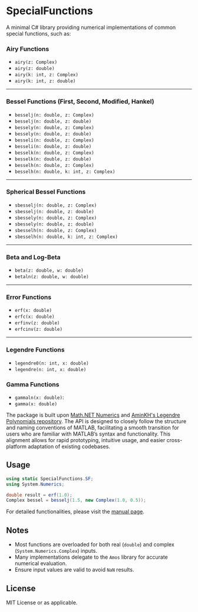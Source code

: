 
# SpecialFunctions

A minimal C# library providing numerical implementations of common special functions, such as:



### Airy Functions
- `airy(z: Complex)`
- `airy(z: double)`
- `airy(k: int, z: Complex)`
- `airy(k: int, z: double)`

---

### Bessel Functions (First, Second, Modified, Hankel)
- `besselj(n: double, z: Complex)`
- `besselj(n: double, z: double)`
- `bessely(n: double, z: Complex)`
- `bessely(n: double, z: double)`
- `besseli(n: double, z: Complex)`
- `besseli(n: double, z: double)`
- `besselk(n: double, z: Complex)`
- `besselk(n: double, z: double)`
- `besselh(n: double, z: Complex)`
- `besselh(n: double, k: int, z: Complex)`

---

### Spherical Bessel Functions
- `sbesselj(n: double, z: Complex)`
- `sbesselj(n: double, z: double)`
- `sbessely(n: double, z: Complex)`
- `sbessely(n: double, z: double)`
- `sbesselh(n: double, z: Complex)`
- `sbesselh(n: double, k: int, z: Complex)`

---

### Beta and Log-Beta
- `beta(z: double, w: double)`
- `betaln(z: double, w: double)`

---

### Error Functions
- `erf(x: double)`
- `erfc(x: double)`
- `erfinv(z: double)`
- `erfcinv(z: double)`

---

### Legendre Functions
- `legendre0(n: int, x: double)`  
- `legendre(n: int, x: double)`

### Gamma Functions
- `gammaln(x: double)`:
- `gamma(x: double)`

The package is built upon [Math.NET Numerics](https://github.com/mathnet/mathnet-numerics) and [AminKH's Legendre Polynomials repository](https://github.com/AminKH/Legendre-Polynomials). The API is designed to closely follow the structure and naming conventions of MATLAB, facilitating a smooth transition for users who are familiar with MATLAB’s syntax and functionality. This alignment allows for rapid prototyping, intuitive usage, and easier cross-platform adaptation of existing codebases.

## Usage

```csharp
using static SpecialFunctions.SF;
using System.Numerics;

double result = erf(1.0);
Complex bessel = besselj(1.5, new Complex(1.0, 0.5));

```

For detailed functionalities, please visit the [manual page](./docs/MANUAL.md).

## Notes

- Most functions are overloaded for both real (`double`) and complex (`System.Numerics.Complex`) inputs.
- Many implementations delegate to the `Amos` library for accurate numerical evaluation.
- Ensure input values are valid to avoid `NaN` results.

## License

MIT License or as applicable.
